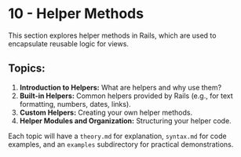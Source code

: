 # 10 - Helper Methods

This section explores helper methods in Rails, which are used to encapsulate reusable logic for views.

## Topics:

1.  **Introduction to Helpers:** What are helpers and why use them?
2.  **Built-in Helpers:** Common helpers provided by Rails (e.g., for text formatting, numbers, dates, links).
3.  **Custom Helpers:** Creating your own helper methods.
4.  **Helper Modules and Organization:** Structuring your helper code.

Each topic will have a `theory.md` for explanation, `syntax.md` for code examples, and an `examples` subdirectory for practical demonstrations. 